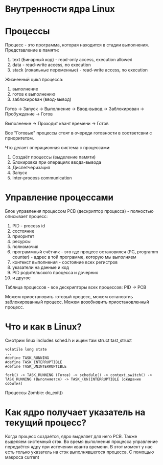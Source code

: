 # Внутренности ядра Linux
# Процессы

Процесс - это программа, которая находится в стадии выполнения.
Представление в памяти:
1. text (Бинарный код) - read-only access, execution allowed
2. data - read-write access, no execution
3. stack (локальные переменные) - read-write access, no execution

Жизненный цикл процесса:
1. выполнение
2. готов к выполнению
3. заблокирован (ввод-вывод)

Готов -> Запуск -> Выполнение -> Ввод-вывод -> Заблокирован -> Пробуждение -> Готов

Выполнение -> Проходит квант времени -> Готов

Все "Готовые" процессы стоят в очереди готовности в соответсвии с приоритетом.

Что делает операционная система с процессами:
1. Создаёт процессы (выделение памяти)
2. Блокировка при операциях ввода-вывода
3. Диспетчеризация 
4. Запуск
5. Inter-process communication

# Управление процессами
Блок управления процессом PCB (дескриптор процесса) - полностью описывает процесс:
1. PID - process id
2. состояние
3. приоритет
4. ресурсы
5. полномочия  
6. программный счётчик - это где процесс остановился (PC, programm counter) - адрес в той программе, которую мы выполняем
9. контекст выполнения - состояние всех регистров
7. указатели на данные и код
8. PID родительского процесса и дочерних
10. и другое 

Таблица процессов - все дескрипторы всех процессов:
PID -> PCB

Можем приостановить готовый процесс, можем остановтиь заблокированный процесс.
Можем возобновить приостановленный процесс.

# Что и как в Linux? 
Смотрим linux includes sched.h и ищем там struct tast_struct
```
volatile long state
...
#define TASK_RUNNING
#define TASK_INTERRUPTIBLE
#define TASK_UNINTERRUPTIBLE

```

```
fork() -> TASK_RUNNING (Готов) -> schedule() -> context_switch() -> TASK_RUNNING (Выполняется) -> TASK_(UN)INTERRUPTIBLE (ожидание события)
```

Процессы Zombie: do_exit()

# Как ядро получает указатель на текущий процесс?
Когда процесс создаётся, ядро выделяет для него PCB.
Также выделяем системный стэк.
Во время выполнения процесса управление передаётся ядру при истечении кванта времени.
В этот момент у нас есть только указатель на стэк выполнявшегося процесса.
С помощью макроса current

